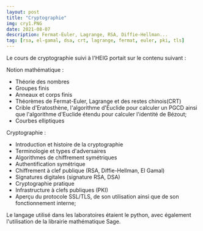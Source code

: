 ```yaml
---
layout: post
title: "Cryptographie"
img: cry1.PNG
date: 2021-08-07
description: Fermat-Euler, Lagrange, RSA, Diffie-Hellman... 
tag: [rsa, el-gamal, dsa, crt, lagrange, fermat, euler, pki, tls]
---
```

Le cours de cryptographie suivi à l'HEIG portait sur le contenu suivant :

Notion mathématique :

- Théorie des nombres 
- Groupes finis 
- Anneaux et corps finis 
- Théorèmes de Fermat-Euler, Lagrange et des restes chinois(CRT)
- Crible d'Eratosthène, l'algorithme d'Euclide pour calculer un PGCD ainsi que
  l'algorithme d'Euclide étendu pour calculer l'identité de Bézout;
- Courbes elliptiques 

Cryptographie :

- Introduction et histoire de la cryptographie 
- Terminologie et types d'adversaires 
- Algorithmes de chiffrement symétriques 
- Authentification symétrique
- Chiffrement à clef publique  (RSA, Diffie-Hellman, El Gamal)
- Signatures digitales  (signature RSA, DSA)
- Cryptographie pratique 
- Infrastructure à clefs publiques (PKI)
- Aperçu du protocole SSL/TLS, de son utilisation ainsi que de son fonctionnement interne;

Le langage utilisé dans les laboratoires étaient le python, avec également l'utilisation de la librairie mathématique Sage.